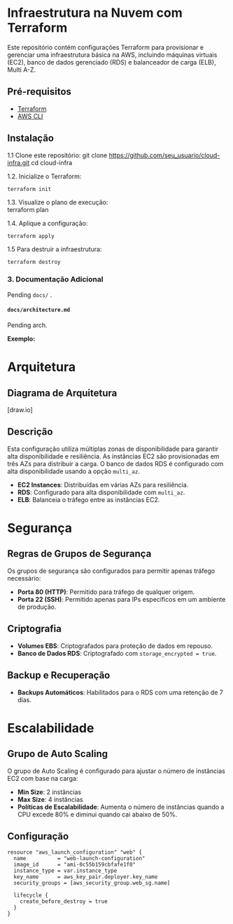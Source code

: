 # Infraestrutura na Nuvem com Terraform

Este repositório contém configurações Terraform para provisionar e gerenciar uma infraestrutura básica na AWS, incluindo máquinas virtuais (EC2), banco de dados gerenciado (RDS) e balanceador de carga (ELB), Multi A-Z.

## Pré-requisitos

- [Terraform](https://www.terraform.io/downloads.html)
- [AWS CLI](https://docs.aws.amazon.com/cli/latest/userguide/install-cliv2.html)

## Instalação

1.1 Clone este repositório:
   git clone https://github.com/seu_usuario/cloud-infra.git
   cd cloud-infra

1.2. Inicialize o Terraform:

    terraform init

1.3. Visualize o plano de execução:  
    terraform plan

1.4. Aplique a configuração:

    terraform apply

1.5 Para destruir a infraestrutura:

    terraform destroy


### 3. **Documentação Adicional**

Pending `docs/` .

#### **`docs/architecture.md`**

Pending arch.

**Exemplo:**

# Arquitetura

## Diagrama de Arquitetura

[draw.io]

## Descrição

Esta configuração utiliza múltiplas zonas de disponibilidade para garantir alta disponibilidade e resiliência. As instâncias EC2 são provisionadas em três AZs para distribuir a carga. O banco de dados RDS é configurado com alta disponibilidade usando a opção `multi_az`.

- **EC2 Instances**: Distribuídas em várias AZs para resiliência.
- **RDS**: Configurado para alta disponibilidade com `multi_az`.
- **ELB**: Balanceia o tráfego entre as instâncias EC2.


# Segurança

## Regras de Grupos de Segurança

Os grupos de segurança são configurados para permitir apenas tráfego necessário:
- **Porta 80 (HTTP)**: Permitido para tráfego de qualquer origem.
- **Porta 22 (SSH)**: Permitido apenas para IPs específicos em um ambiente de produção.

## Criptografia

- **Volumes EBS**: Criptografados para proteção de dados em repouso.
- **Banco de Dados RDS**: Criptografado com `storage_encrypted = true`.

## Backup e Recuperação

- **Backups Automáticos**: Habilitados para o RDS com uma retenção de 7 dias.

# Escalabilidade

## Grupo de Auto Scaling

O grupo de Auto Scaling é configurado para ajustar o número de instâncias EC2 com base na carga:

- **Min Size**: 2 instâncias
- **Max Size**: 4 instâncias
- **Políticas de Escalabilidade**: Aumenta o número de instâncias quando a CPU excede 80% e diminui quando cai abaixo de 50%.

## Configuração

```hcl
resource "aws_launch_configuration" "web" {
  name          = "web-launch-configuration"
  image_id      = "ami-0c55b159cbfafe1f0"
  instance_type = var.instance_type
  key_name      = aws_key_pair.deployer.key_name
  security_groups = [aws_security_group.web_sg.name]

  lifecycle {
    create_before_destroy = true
  }
}
```


